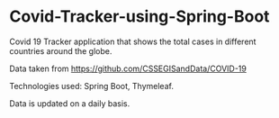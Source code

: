 # Covid-Tracker-using-Spring-Boot

Covid 19 Tracker application that shows the total cases in different countries around the globe.

Data taken from https://github.com/CSSEGISandData/COVID-19 

Technologies used: Spring Boot, Thymeleaf.

Data is updated on a daily basis.
